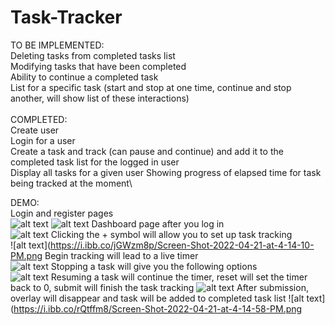 # Task-Tracker

TO BE IMPLEMENTED:\
Deleting tasks from completed tasks list\
Modifying tasks that have been completed\
Ability to continue a completed task\
List for a specific task (start and stop at one time, continue and stop another, will show list of these interactions)\
\
COMPLETED:\
Create user\
Login for a user\
Create a task and track (can pause and continue) and add it to the completed task list for the logged in user\
Display all tasks for a given user
Showing progress of elapsed time for task being tracked at the moment\

DEMO:\
Login and register pages\
![alt text](https://i.ibb.co/W5PGvbN/Screen-Shot-2022-04-21-at-4-12-55-PM.png)
![alt text](https://i.ibb.co/G25LvZV/Screen-Shot-2022-04-21-at-4-13-06-PM.png)
Dashboard page after you log in\
![alt text](https://i.ibb.co/TR6DdBc/Screen-Shot-2022-04-21-at-4-13-18-PM.png)
Clicking the + symbol will allow you to set up task tracking\
![alt text](https://i.ibb.co/jGWzm8p/Screen-Shot-2022-04-21-at-4-14-10-PM.png
Begin tracking will lead to a live timer\
![alt text](https://i.ibb.co/rt4333g/Screen-Shot-2022-04-21-at-4-14-27-PM.png)
Stopping a task will give you the following options\
![alt text](https://i.ibb.co/PW4XCRw/Screen-Shot-2022-04-21-at-4-14-33-PM.png)
Resuming a task will continue the timer, reset will set the timer back to 0, submit will finish the task tracking
![alt text](https://i.ibb.co/0Bm4ygV/Screen-Shot-2022-04-21-at-4-14-50-PM.png)
After submission, overlay will disappear and task will be added to completed task list
![alt text](https://i.ibb.co/rQtffm8/Screen-Shot-2022-04-21-at-4-14-58-PM.png
